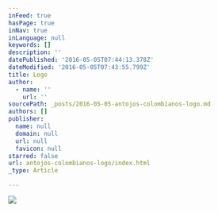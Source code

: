 ```yaml
---
inFeed: true
hasPage: true
inNav: true
inLanguage: null
keywords: []
description: ''
datePublished: '2016-05-05T07:44:13.378Z'
dateModified: '2016-05-05T07:43:55.799Z'
title: Logo
author:
  - name: ''
    url: ''
sourcePath: _posts/2016-05-05-antojos-colombianos-logo.md
authors: []
publisher:
  name: null
  domain: null
  url: null
  favicon: null
starred: false
url: antojos-colombianos-logo/index.html
_type: Article

---
```

![](https://s3-us-west-2.amazonaws.com/the-grid-img/p/07994aa60b342f90860995ed0c3957f0250bf2b3.jpg)